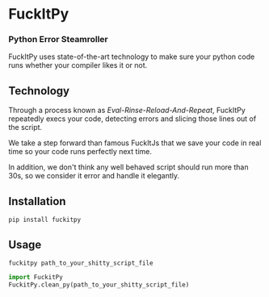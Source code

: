 FuckItPy
========
### Python Error Steamroller

FuckItPy uses state-of-the-art technology to make sure your python code runs whether your compiler likes it or not.

Technology
----------

Through a process known as *Eval-Rinse-Reload-And-Repeat*, FuckItPy repeatedly execs your code, detecting errors and slicing those lines out of the script.

We take a step forward than famous FuckItJs that we save your code in real time so your code runs perfectly next time.

In addition, we don't think any well behaved script should run more than 30s, so we consider it error and handle it elegantly.

Installation
------------
```shell script
pip install fuckitpy
```

Usage
---

```shell script
fuckitpy path_to_your_shitty_script_file
```
```python
import FuckitPy
FuckitPy.clean_py(path_to_your_shitty_script_file)
```

